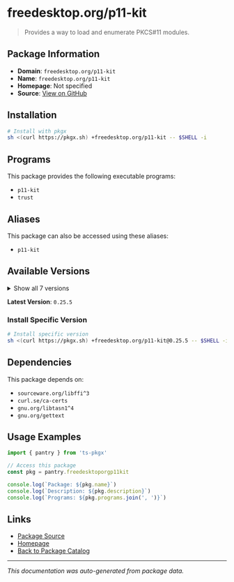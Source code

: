 # freedesktop.org/p11-kit

> Provides a way to load and enumerate PKCS#11 modules.

## Package Information

- **Domain**: `freedesktop.org/p11-kit`
- **Name**: `freedesktop.org/p11-kit`
- **Homepage**: Not specified
- **Source**: [View on GitHub](https://github.com/pkgxdev/pantry/tree/main/projects/freedesktop.org/p11-kit/package.yml)

## Installation

```bash
# Install with pkgx
sh <(curl https://pkgx.sh) +freedesktop.org/p11-kit -- $SHELL -i
```

## Programs

This package provides the following executable programs:

- `p11-kit`
- `trust`

## Aliases

This package can also be accessed using these aliases:

- `p11-kit`

## Available Versions

<details>
<summary>Show all 7 versions</summary>

- `0.25.5`, `0.25.4`, `0.25.3`, `0.25.2`, `0.25.1`
- `0.25.0`, `0.24.1`

</details>

**Latest Version**: `0.25.5`

### Install Specific Version

```bash
# Install specific version
sh <(curl https://pkgx.sh) +freedesktop.org/p11-kit@0.25.5 -- $SHELL -i
```

## Dependencies

This package depends on:

- `sourceware.org/libffi^3`
- `curl.se/ca-certs`
- `gnu.org/libtasn1^4`
- `gnu.org/gettext`

## Usage Examples

```typescript
import { pantry } from 'ts-pkgx'

// Access this package
const pkg = pantry.freedesktoporgp11kit

console.log(`Package: ${pkg.name}`)
console.log(`Description: ${pkg.description}`)
console.log(`Programs: ${pkg.programs.join(', ')}`)
```

## Links

- [Package Source](https://github.com/pkgxdev/pantry/tree/main/projects/freedesktop.org/p11-kit/package.yml)
- [Homepage](#)
- [Back to Package Catalog](../package-catalog.md)

---

*This documentation was auto-generated from package data.*

